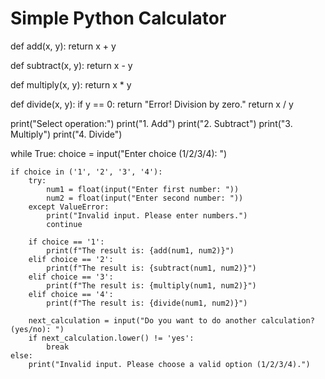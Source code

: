 # Simple Python Calculator

def add(x, y):
    return x + y

def subtract(x, y):
    return x - y

def multiply(x, y):
    return x * y

def divide(x, y):
    if y == 0:
        return "Error! Division by zero."
    return x / y

print("Select operation:")
print("1. Add")
print("2. Subtract")
print("3. Multiply")
print("4. Divide")

while True:
    choice = input("Enter choice (1/2/3/4): ")

    if choice in ('1', '2', '3', '4'):
        try:
            num1 = float(input("Enter first number: "))
            num2 = float(input("Enter second number: "))
        except ValueError:
            print("Invalid input. Please enter numbers.")
            continue

        if choice == '1':
            print(f"The result is: {add(num1, num2)}")
        elif choice == '2':
            print(f"The result is: {subtract(num1, num2)}")
        elif choice == '3':
            print(f"The result is: {multiply(num1, num2)}")
        elif choice == '4':
            print(f"The result is: {divide(num1, num2)}")

        next_calculation = input("Do you want to do another calculation? (yes/no): ")
        if next_calculation.lower() != 'yes':
            break
    else:
        print("Invalid input. Please choose a valid option (1/2/3/4).")
